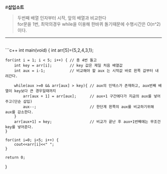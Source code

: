 #**삽입소트**

> 두번째 배열 인자부터 시작, 앞의 배열과 비교한다<br>
> for문을 1번, 최악의경우 while을 이용해 한바퀴 돌기때문에 수행시간은 O(n^2)이다.<br>

--------
<br>
```c++
int main(void)
{
    int arr[5]={5,2,4,3,1};

    for(int i = 1; i < 5; i++) { // 총 4번 돌고
        int key = arr[i];        // key 값은 제일 처음 배열값
        int aux = i-1;           // 비교해야 할 aux 는 시작값 바로 왼쪽 값부터 내려간다.

        while(aux >=0 && arr[aux] > key){ // aux의 인덱스가 존재하고, aux번째 배열이 key보다 큰 경우일때까지
            arr[aux + 1] = arr[aux];      // aux+1 구간에다가 지금의 aux를 넣어주고(단순 삽입)
            aux--;                        // 한단계 왼쪽의 aux를 비교하기위해 aux를 감소한다.
        }
        arr[aux+1] = key;                 // 비교가 끝난 후 aux+1번째에는 무조건 key를 넣어준다.
    }

    for(int i=0; i<5; i++) {
        cout<<arr[i]<<" ";
    }

    return 0;
}
```
